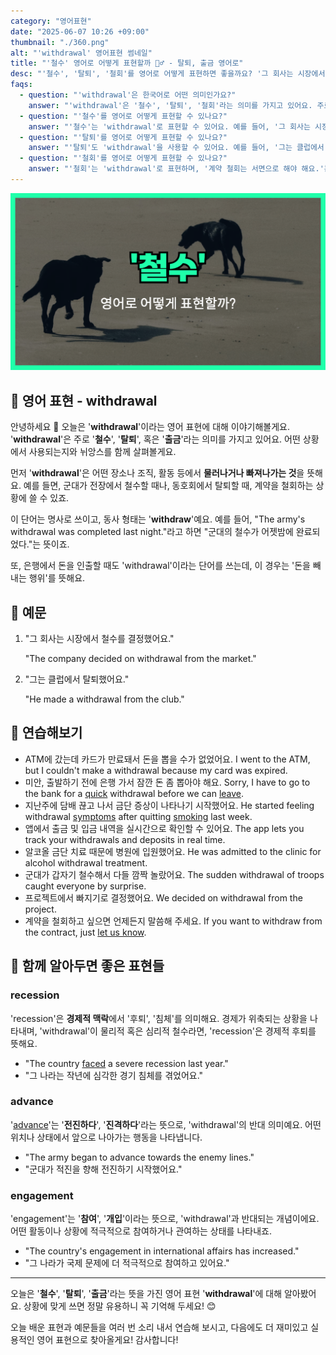 ```yaml
---
category: "영어표현"
date: "2025-06-07 10:26 +09:00"
thumbnail: "./360.png"
alt: "'withdrawal' 영어표현 썸네일"
title: "'철수' 영어로 어떻게 표현할까 🏃‍♂️ - 탈퇴, 출금 영어로"
desc: "'철수', '탈퇴', '철회'를 영어로 어떻게 표현하면 좋을까요? '그 회사는 시장에서 철수를 결정했어요.', '그는 클럽에서 탈퇴했어요.' 등을 영어로 표현하는 법을 배워봅시다. 다양한 예문을 통해서 연습하고 본인의 표현으로 만들어 보세요."
faqs:
  - question: "'withdrawal'은 한국어로 어떤 의미인가요?"
    answer: "'withdrawal'은 '철수', '탈퇴', '철회'라는 의미를 가지고 있어요. 주로 어떤 장소나 조직에서 물러나거나 빠져나가는 상황을 뜻해요."
  - question: "'철수'를 영어로 어떻게 표현할 수 있나요?"
    answer: "'철수'는 'withdrawal'로 표현할 수 있어요. 예를 들어, '그 회사는 시장에서 철수를 결정했어요.'는 'The company decided on withdrawal from the market.'로 말할 수 있어요."
  - question: "'탈퇴'를 영어로 어떻게 표현할 수 있나요?"
    answer: "'탈퇴'도 'withdrawal'을 사용할 수 있어요. 예를 들어, '그는 클럽에서 탈퇴했어요.'는 'He made a withdrawal from the club.'으로 표현해요."
  - question: "'철회'를 영어로 어떻게 표현할 수 있나요?"
    answer: "'철회'는 'withdrawal'로 표현하며, '계약 철회는 서면으로 해야 해요.'는 'Withdrawal of the contract must be in writing.'으로 말할 수 있어요."
---
```


!['withdrawal' 영어 표현](./360.png)

## 🌟 영어 표현 - withdrawal

안녕하세요 👋 오늘은 '**withdrawal**'이라는 영어 표현에 대해 이야기해볼게요. '**withdrawal**'은 주로 '**철수**', '**탈퇴**', 혹은 '**출금**'라는 의미를 가지고 있어요. 어떤 상황에서 사용되는지와 뉘앙스를 함께 살펴볼게요.

먼저 '**withdrawal**'은 어떤 장소나 조직, 활동 등에서 **물러나거나 빠져나가는 것**을 뜻해요. 예를 들면, 군대가 전장에서 철수할 때나, 동호회에서 탈퇴할 때, 계약을 철회하는 상황에 쓸 수 있죠.

이 단어는 명사로 쓰이고, 동사 형태는 '**withdraw**'예요. 예를 들어, "The army's withdrawal was completed last night."라고 하면 "군대의 철수가 어젯밤에 완료되었다."는 뜻이죠.

또, 은행에서 돈을 인출할 때도 'withdrawal'이라는 단어를 쓰는데, 이 경우는 '돈을 빼내는 행위'를 뜻해요.

## 📖 예문

1. "그 회사는 시장에서 철수를 결정했어요."

   "The company decided on withdrawal from the market."

2. "그는 클럽에서 탈퇴했어요."

   "He made a withdrawal from the club."

## 💬 연습해보기

<ul data-interactive-list>

  <li data-interactive-item>
    <span data-toggler>ATM에 갔는데 카드가 만료돼서 돈을 뽑을 수가 없었어요.</span>
    <span data-answer>I went to the ATM, but I couldn't make a withdrawal because my card was expired.</span>
  </li>

  <li data-interactive-item>
    <span data-toggler>미안, 출발하기 전에 은행 가서 잠깐 돈 좀 뽑아야 해요.</span>
    <span data-answer>Sorry, I have to go to the bank for a <a href="/blog/in-english/439.quick/">quick</a> withdrawal before we can <a href="/blog/in-english/402.leave/">leave</a>.</span>
  </li>

  <li data-interactive-item>
    <span data-toggler>지난주에 담배 끊고 나서 금단 증상이 나타나기 시작했어요.</span>
    <span data-answer>He started feeling withdrawal <a href="/blog/in-english/568.symptom/">symptoms</a> after quitting <a href="/blog/in-english/482.smoke/">smoking</a> last week.</span>
  </li>

  <li data-interactive-item>
    <span data-toggler>앱에서 출금 및 입금 내역을 실시간으로 확인할 수 있어요.</span>
    <span data-answer>The app lets you track your withdrawals and deposits in real time.</span>
  </li>

  <li data-interactive-item>
    <span data-toggler>알코올 금단 치료 때문에 병원에 입원했어요.</span>
    <span data-answer>He was admitted to the clinic for alcohol withdrawal treatment.</span>
  </li>

  <li data-interactive-item>
    <span data-toggler>군대가 갑자기 철수해서 다들 깜짝 놀랐어요.</span>
    <span data-answer>The sudden withdrawal of troops caught everyone by surprise.</span>
  </li>

  <li data-interactive-item>
    <span data-toggler>프로젝트에서 빠지기로 결정했어요.</span>
    <span data-answer>We decided on withdrawal from the project.</span>
  </li>

  <li data-interactive-item>
    <span data-toggler>계약을 철회하고 싶으면 언제든지 말씀해 주세요.</span>
    <span data-answer>If you want to withdraw from the contract, just <a href="/blog/in-english/241.let-someone-know/">let us know</a>.</span>
  </li>

</ul>

## 🤝 함께 알아두면 좋은 표현들

### recession

'recession'은 **경제적 맥락**에서 '후퇴', '침체'를 의미해요. 경제가 위축되는 상황을 나타내며, 'withdrawal'이 물리적 혹은 심리적 철수라면, 'recession'은 경제적 후퇴를 뜻해요.

- "The country [faced](/blog/in-english/144.face-something/) a severe recession last year."
- "그 나라는 작년에 심각한 경기 침체를 겪었어요."

### advance

'[advance](/blog/in-english/429.advance/)'는 '**전진하다**', '**진격하다**'라는 뜻으로, 'withdrawal'의 반대 의미예요. 어떤 위치나 상태에서 앞으로 나아가는 행동을 나타냅니다.

- "The army began to advance towards the enemy lines."
- "군대가 적진을 향해 전진하기 시작했어요."

### engagement

'engagement'는 '**참여**', '**개입**'이라는 뜻으로, 'withdrawal'과 반대되는 개념이에요. 어떤 활동이나 상황에 적극적으로 참여하거나 관여하는 상태를 나타내죠.

- "The country's engagement in international affairs has increased."
- "그 나라가 국제 문제에 더 적극적으로 참여하고 있어요."

---

오늘은 '**철수**', '**탈퇴**', '**출금**'라는 뜻을 가진 영어 표현 '**withdrawal**'에 대해 알아봤어요. 상황에 맞게 쓰면 정말 유용하니 꼭 기억해 두세요! 😊

오늘 배운 표현과 예문들을 여러 번 소리 내서 연습해 보시고, 다음에도 더 재미있고 실용적인 영어 표현으로 찾아올게요! 감사합니다!
